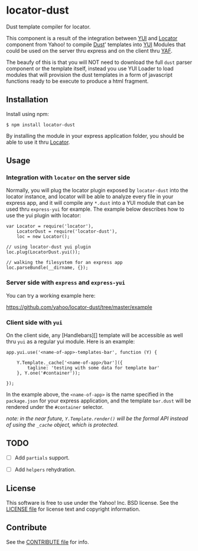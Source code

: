 locator-dust
============

Dust template compiler for locator.

This component is a result of the integration between [YUI][] and [Locator][] component from Yahoo! to compile [Dust][]' templates into [YUI][] Modules that could be used on the server thru express and on the client thru [YAF][].

The beaufy of this is that you will NOT need to download the full `dust` parser component or the template itself, instead you use YUI Loader to load modules that will provision the dust templates in a form of javascript functions ready to be execute to produce a html fragment.

[Dust]: http://linkedin.github.io/dustjs/
[Locator]: https://github.com/yahoo/locator
[YUI]: https://github.com/yui/yui3
[YAF]: http://yuilibrary.com/yui/docs/app/


Installation
------------

Install using npm:

```shell
$ npm install locator-dust
```

By installing the module in your express application folder, you should be able to use it thru [Locator][].


Usage
-----

### Integration with `locator` on the server side

Normally, you will plug the locator plugin exposed by `locator-dust` into the locator instance, and locator will be able to analyze every file in your express app, and it will compile any `*.dust` into a YUI module that can be used thru `express-yui` for example. The example below describes how to use the yui plugin with locator:

```
var Locator = require('locator'),
    LocatorDust = require('locator-dust'),
    loc = new Locator();

// using locator-dust yui plugin
loc.plug(LocatorDust.yui());

// walking the filesystem for an express app
loc.parseBundle(__dirname, {});
```

### Server side with `express` and `express-yui`

You can try a working example here:

https://github.com/yahoo/locator-dust/tree/master/example

### Client side with `yui`

On the client side, any [Handlebars][] template will be accessible as well thru `yui` as a regular yui module. Here is an example:

```
app.yui.use('<name-of-app>-templates-bar', function (Y) {

    Y.Template._cache['<name-of-app>/bar']({
        tagline: 'testing with some data for template bar'
    }, Y.one('#container'));

});
```

In the example above, the `<name-of-app>` is the name specified in the `package.json` for your express application, and the template `bar.dust` will be rendered under the `#container` selector.

_note: in the near future, `Y.Template.render()` will be the formal API instead of using the `_cache` object, which is protected._


TODO
----

* [ ] Add `partials` support.
* [ ] Add `helpers` rehydration.


License
-------

This software is free to use under the Yahoo! Inc. BSD license.
See the [LICENSE file][] for license text and copyright information.

[LICENSE file]: https://github.com/yahoo/locator-dust/blob/master/LICENSE.txt


Contribute
----------

See the [CONTRIBUTE file][] for info.

[CONTRIBUTE file]: https://github.com/yahoo/locator-dust/blob/master/CONTRIBUTE.md
